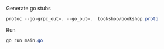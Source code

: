 Generate go stubs
```powershell
protoc --go-grpc_out=. --go_out=.  bookshop/bookshop.proto
```

Run
```powershell
go run main.go
```

